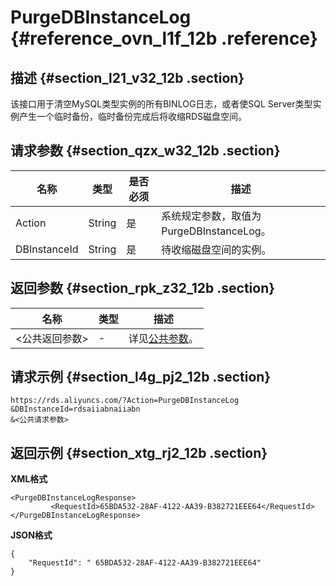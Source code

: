 # PurgeDBInstanceLog {#reference_ovn_l1f_12b .reference}

## 描述 {#section_l21_v32_12b .section}

该接口用于清空MySQL类型实例的所有BINLOG日志，或者使SQL Server类型实例产生一个临时备份，临时备份完成后将收缩RDS磁盘空间。

## 请求参数 {#section_qzx_w32_12b .section}

|名称|类型|是否必须|描述|
|--|--|----|--|
|Action|String|是|系统规定参数，取值为PurgeDBInstanceLog。|
|DBInstanceId|String|是|待收缩磁盘空间的实例。|

## 返回参数 {#section_rpk_z32_12b .section}

|名称|类型|描述|
|--|--|--|
|<公共返回参数\>|-|详见[公共参数](cn.zh-CN/API参考/使用API/公共参数.md#)。|

## 请求示例 {#section_l4g_pj2_12b .section}

```
https://rds.aliyuncs.com/?Action=PurgeDBInstanceLog
&DBInstanceId=rdsaiiabnaiiabn
&<公共请求参数>
```

## 返回示例 {#section_xtg_rj2_12b .section}

**XML格式**

```
<PurgeDBInstanceLogResponse>
         <RequestId>65BDA532-28AF-4122-AA39-B382721EEE64</RequestId>
</PurgeDBInstanceLogResponse>
```

**JSON格式**

```
{
    "RequestId": " 65BDA532-28AF-4122-AA39-B382721EEE64"
}
```

